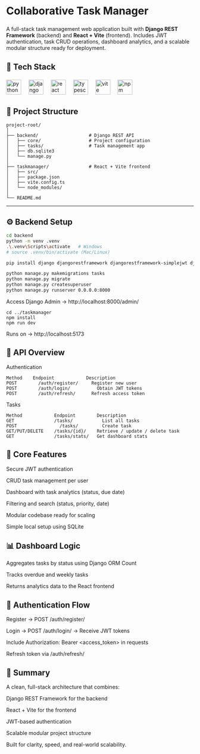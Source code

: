 <h1 align="left">Collaborative Task Manager</h1>

###

<p align="left">
A full-stack task management web application built with <strong>Django REST Framework</strong> (backend) and <strong>React + Vite</strong> (frontend).  
Includes JWT authentication, task CRUD operations, dashboard analytics, and a scalable modular structure ready for deployment.
</p>

###

<h2 align="left">🚀 Tech Stack</h2>

###

<div align="left">
  <img src="https://cdn.jsdelivr.net/gh/devicons/devicon/icons/python/python-original.svg" height="40" alt="python logo" />
  <img width="12" />
  <img src="https://cdn.jsdelivr.net/gh/devicons/devicon/icons/django/django-plain.svg" height="40" alt="django logo" />
  <img width="12" />
  <img src="https://cdn.jsdelivr.net/gh/devicons/devicon/icons/react/react-original.svg" height="40" alt="react logo" />
  <img width="12" />
  <img src="https://cdn.jsdelivr.net/gh/devicons/devicon/icons/typescript/typescript-original.svg" height="40" alt="typescript logo" />
  <img width="12" />
  <img src="https://cdn.jsdelivr.net/gh/devicons/devicon/icons/vite/vite-original.svg" height="40" alt="vite logo" />
  <img width="12" />
  <img src="https://cdn.jsdelivr.net/gh/devicons/devicon/icons/npm/npm-original-wordmark.svg" height="40" alt="npm logo" />
</div>

###

<h2 align="left">📁 Project Structure</h2>

```plaintext
project-root/
│
├── backend/                   # Django REST API
│   ├── core/                  # Project configuration
│   ├── tasks/                 # Task management app
│   ├── db.sqlite3
│   └── manage.py
│
├── taskmanager/               # React + Vite frontend
│   ├── src/
│   ├── package.json
│   ├── vite.config.ts
│   └── node_modules/
│
└── README.md
```

---

<h2 align="left">⚙️ Backend Setup</h2>

```bash
cd backend
python -m venv .venv
.\.venv\Scripts\activate   # Windows
# source .venv/bin/activate (Mac/Linux)

pip install django djangorestframework djangorestframework-simplejwt django-filter

python manage.py makemigrations tasks
python manage.py migrate
python manage.py createsuperuser
python manage.py runserver 0.0.0.0:8000

```

Access Django Admin → http://localhost:8000/admin/

```
cd ../taskmanager
npm install
npm run dev
```

Runs on → http://localhost:5173

<h2 align="left">🔗 API Overview</h2>

Authentication
```plaintext
Method	  Endpoint	          Description
POST	    /auth/register/	    Register new user
POST	    /auth/login/	      Obtain JWT tokens
POST	    /auth/refresh/	    Refresh access token
```
Tasks
```plaintext
Method	          Endpoint	      Description
GET	              /tasks/	        List all tasks
POST	            /tasks/	        Create task
GET/PUT/DELETE	  /tasks/{id}/	  Retrieve / update / delete task
GET	              /tasks/stats/	  Get dashboard stats
```
<h2 align="left">🧩 Core Features</h2>

Secure JWT authentication

CRUD task management per user

Dashboard with task analytics (status, due date)

Filtering and search (status, priority, date)

Modular codebase ready for scaling

Simple local setup using SQLite

<h2 align="left">📊 Dashboard Logic</h2>

Aggregates tasks by status using Django ORM Count

Tracks overdue and weekly tasks

Returns analytics data to the React frontend

<h2 align="left">🧠 Authentication Flow</h2>

Register → POST /auth/register/

Login → POST /auth/login/ → Receive JWT tokens

Include Authorization: Bearer <access_token> in requests

Refresh token via /auth/refresh/

<h2 align="left">📄 Summary</h2>

A clean, full-stack architecture that combines:

Django REST Framework for the backend

React + Vite for the frontend

JWT-based authentication

Scalable modular project structure

Built for clarity, speed, and real-world scalability.
